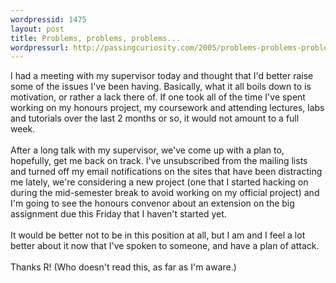 ```yaml
---
wordpressid: 1475
layout: post
title: Problems, problems, problems...
wordpressurl: http://passingcuriosity.com/2005/problems-problems-problems/
---
```

I had a meeting with my supervisor today and thought that I'd better raise some of the issues I've been having. Basically, what it all boils down to is motivation, or rather a lack there of. If one took all of the time I've spent working on my honours project, my coursework and attending lectures, labs and tutorials over the last 2 months or so, it would not amount to a full week.<br /><br />After a long talk with my supervisor, we've come up with a plan to, hopefully, get me back on track. I've unsubscribed from the mailing lists and turned off my email notifications on the sites that have been distracting me lately, we're considering a new project (one that I started hacking on during the mid-semester break to avoid working on my official project) and I'm going to see the honours convenor about an extension on the big assignment due this Friday that I haven't started yet.<br /><br />It would be better not to be in this position at all, but I am and I feel a lot better about it now that I've spoken to someone, and have a plan of attack.<br /><br />Thanks R! (Who doesn't read this, as far as I'm aware.)
